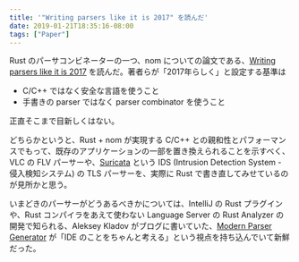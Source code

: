 ```yaml
---
title: '"Writing parsers like it is 2017" を読んだ'
date: 2019-01-21T18:35:16-08:00
tags: ["Paper"]
---
```


Rust のパーサコンビネーターの一つ、nom についての論文である、[Writing parsers like it is 2017][Pierre_and_Geoffroy_2017] を読んだ。著者らが「2017年らしく」と設定する基準は

* C/C++ ではなく安全な言語を使うこと
* 手書きの parser ではなく parser combinator を使うこと

正直そこまで目新しくはない。

どちらかというと、Rust + nom が実現する C/C++ との親和性とパフォーマンスでもって、既存のアプリケーションの一部を置き換えられることを示すべく、VLC の FLV パーサーや、[Suricata] という IDS (Intrusion Detection System - 侵入検知システム) の TLS パーサーを、実際に Rust で書き直してみせているのが見所かと思う。

いまどきのパーサーがどうあるべきかについては、IntelliJ の Rust プラグインや、Rust コンパイラをあえて使わない Language Server の Rust Analyzer の開発で知られる、Aleksey Kladov がブログに書いていた、[Modern Parser Generator][Matklad] が「IDE のことをちゃんと考える」という視点を持ち込んでいて新鮮だった。

[Pierre_and_Geoffroy_2017]: http://spw17.langsec.org/papers/chifflier-parsing-in-2017.pdf
[Suricata]: https://suricata-ids.org
[Matklad]: https://matklad.github.io/2018/06/06/modern-parser-generator.html
